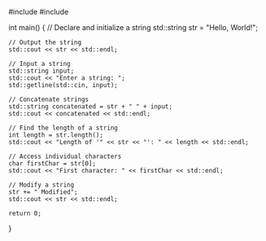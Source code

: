 
#include <iostream>
#include <string>

int main() {
    // Declare and initialize a string
    std::string str = "Hello, World!";

    // Output the string
    std::cout << str << std::endl;

    // Input a string
    std::string input;
    std::cout << "Enter a string: ";
    std::getline(std::cin, input);

    // Concatenate strings
    std::string concatenated = str + " " + input;
    std::cout << concatenated << std::endl;

    // Find the length of a string
    int length = str.length();
    std::cout << "Length of '" << str << "': " << length << std::endl;

    // Access individual characters
    char firstChar = str[0];
    std::cout << "First character: " << firstChar << std::endl;

    // Modify a string
    str += " Modified";
    std::cout << str << std::endl;

    return 0;
}
